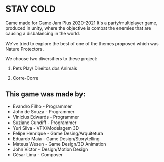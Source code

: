 # STAY COLD

Game made for Game Jam Plus 2020-2021 
It's a party/multiplayer game, produced in unity, where the objective is combat the enemies that are causing a disbalancing in the world. 

We've tried to explore the best of one of the themes proposed which was Nature Protectors. 

We choose two diversifiers to these project:

1. Pets Play/ Direitos dos Animais

2. Corre-Corre

## This game was made by:

- Evandro Filho - Programmer
- John de Souza - Programmer
- Vinicius Edwards - Programmer
- Suziane Cundiff - Programmer
- Yuri Silva - VFX/Modelagem 3D
- Felipe Henrique - Game Desing/Arquitetura
- Eduardo Maia - Game Design/Storytelling
- Mateus Wesen - Game Design/3D Animation
- John Victor - Design/Motion Design
- César Lima - Composer
